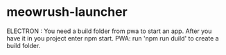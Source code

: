 # meowrush-launcher
ELECTRON : You need a build folder from pwa to start an app. After you have it in you project enter npm start.
PWA: run 'npm run duild' to create a build folder.
